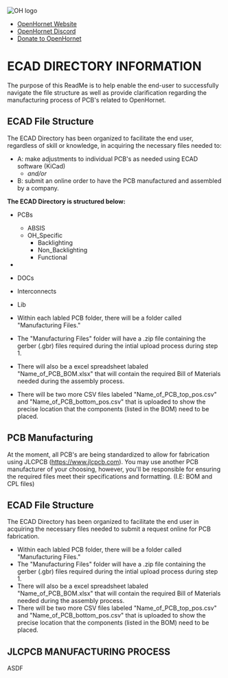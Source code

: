![OH logo](https://github.com/jrsteensen/OpenHornet/blob/master/images/Logo/open_hornet_horizontal_final.png)
* [OpenHornet Website](https://www.openhornet.com)
* [OpenHornet Discord](https://discord.gg/G5PA5ju)
* [Donate to OpenHornet](https://www.openhornet.com/campaigns/donate/)


# **ECAD DIRECTORY INFORMATION**

The purpose of this ReadMe is to help enable the end-user to successfully navigate the file structure as well as provide clarification regarding the manufacturing process of PCB's related to OpenHornet.

## ECAD File Structure

The ECAD Directory has been organized to facilitate the end user, regardless of skill or knowledge, in acquiring the necessary files needed to: 
* A: make adjustments to individual PCB's as needed using ECAD software (KiCad)
     * _and/or_
* B: submit an online order to have the PCB manufactured and assembled by a company.


**The ECAD Directory is structured below:**
   * PCBs  
     * ABSIS
     * OH_Specific
        * Backlighting
        * Non_Backlighting
        * Functional
   * 
* DOCs
* Interconnects
* Lib

* Within each labled PCB folder, there will be a folder called "Manufacturing Files." 
* The "Manufacturing Files" folder will have a .zip file containing the gerber (.gbr) files required during the intial upload process during step 1.
* There will also be a excel spreadsheet labaled "Name_of_PCB_BOM.xlsx" that will contain the required Bill of Materials needed during the assembly process.
* There will be two more CSV files labeled "Name_of_PCB_top_pos.csv" and "Name_of_PCB_bottom_pos.csv" that is uploaded to show the precise location that the components (listed in the BOM) 
	need to be placed.


## PCB Manufacturing

At the moment, all PCB's are being standardized to allow for fabrication using JLCPCB (https://www.jlcpcb.com).  You may use another PCB manufacturer of your choosing, however, you'll be
responsible for ensuring the required files meet their specifications and formatting.  (I.E:  BOM and CPL files)


## ECAD File Structure

The ECAD Directory has been organized to facilitate the end user in acquiring the necessary files needed to submit a request online for PCB fabrication.

* Within each labled PCB folder, there will be a folder called "Manufacturing Files." 
* The "Manufacturing Files" folder will have a .zip file containing the gerber (.gbr) files required during the intial upload process during step 1.
* There will also be a excel spreadsheet labaled "Name_of_PCB_BOM.xlsx" that will contain the required Bill of Materials needed during the assembly process.
* There will be two more CSV files labeled "Name_of_PCB_top_pos.csv" and "Name_of_PCB_bottom_pos.csv" that is uploaded to show the precise location that the components (listed in the BOM) 
	need to be placed.


## JLCPCB MANUFACTURING PROCESS




ASDF

